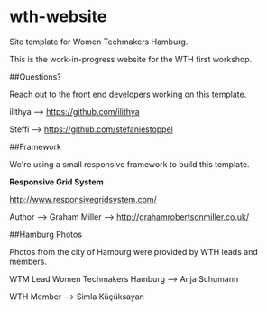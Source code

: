# wth-website
Site template for Women Techmakers Hamburg.

This is the work-in-progress website for the WTH first workshop.

##Questions?

Reach out to the front end developers working on this template.

ilithya --> https://github.com/ilithya

Steffi --> https://github.com/stefaniestoppel

##Framework

We're using a small responsive framework to build this template.

**Responsive Grid System**

http://www.responsivegridsystem.com/

Author --> Graham Miller --> http://grahamrobertsonmiller.co.uk/ 

##Hamburg Photos

Photos from the city of Hamburg were provided by WTH leads and members.

WTM Lead Women Techmakers Hamburg --> Anja Schumann

WTH Member --> Simla K&uuml;&ccedil;&uuml;ksayan